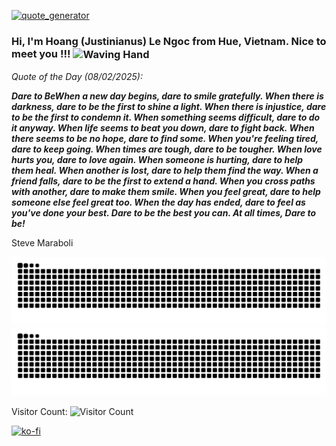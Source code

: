 [![quote_generator](https://github.com/Justinianus2001/Justinianus2001/actions/workflows/main.yml/badge.svg)](https://github.com/Justinianus2001/Justinianus2001/actions/workflows/main.yml)
### Hi, I'm Hoang (Justinianus) Le Ngoc from Hue, Vietnam. Nice to meet you !!! <img align=center src="https://user-images.githubusercontent.com/26017543/213809353-c908d93c-3dff-4694-9d13-e0e5cbdb879c.png" alt="Waving Hand" width="36" height="36"/>

*Quote of the Day (08/02/2025):*

_**Dare to BeWhen a new day begins, dare to smile gratefully. When there is darkness, dare to be the first to shine a light. When there is injustice, dare to be the first to condemn it. When something seems difficult, dare to do it anyway. When life seems to beat you down, dare to fight back. When there seems to be no hope, dare to find some. When you're feeling tired, dare to keep going. When times are tough, dare to be tougher. When love hurts you, dare to love again. When someone is hurting, dare to help them heal. When another is lost, dare to help them find the way. When a friend falls, dare to be the first to extend a hand. When you cross paths with another, dare to make them smile. When you feel great, dare to help someone else feel great too. When the day has ended, dare to feel as you've done your best. Dare to be the best you can. At all times, Dare to be!**_

Steve Maraboli

![Contribution Snake Light](https://raw.githubusercontent.com/Justinianus2001/Justinianus2001/output/github-snake-light.svg#gh-light-mode-only)![Contribution Snake Dark](https://raw.githubusercontent.com/Justinianus2001/Justinianus2001/output/github-snake-dark.svg#gh-dark-mode-only)

Visitor Count: ![Visitor Count](https://profile-counter.glitch.me/Justinianus2001/count.svg)

[![ko-fi](https://ko-fi.com/img/githubbutton_sm.svg)](https://ko-fi.com/U7U6PZIUJ)